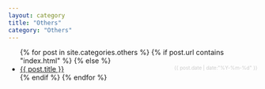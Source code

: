 ```yaml
---
layout: category 
title: "Others"
category: "Others"
---
```

<ul class="list-group list-group-flush">
    {% for post in site.categories.others %}
      {% if post.url contains "index.html" %}
      {% else %}
    <li class="list-group-item">
            <a href="{{ post.url }}">{{ post.title }}</a>
            <span style="float:right;color:#cccccc;font-size:10px;text-align:right;">{{ post.date | date:"%Y-%m-%d" }}</span>
    </li>
      {% endif %}
    {% endfor %}
</ul>
